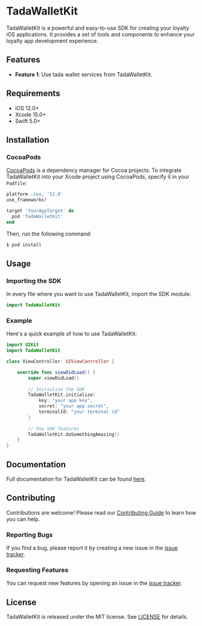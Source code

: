 # TadaWalletKit

TadaWalletKit is a powerful and easy-to-use SDK for creating your loyalty iOS applications. It provides a set of tools and components to enhance your loyalty app development experience.

## Features

- **Feature 1**: Use tada wallet services from TadaWalletKit.

## Requirements

- iOS 12.0+
- Xcode 15.0+
- Swift 5.0+

## Installation

### CocoaPods

[CocoaPods](https://cocoapods.org) is a dependency manager for Cocoa projects. To integrate TadaWalletKit into your Xcode project using CocoaPods, specify it in your `Podfile`:

```ruby
platform :ios, '12.0'
use_frameworks!

target 'YourAppTarget' do
  pod 'TadaWalletKit'
end
```

Then, run the following command:

```bash
$ pod install
```

## Usage

### Importing the SDK

In every file where you want to use TadaWalletKit, import the SDK module:

```swift
import TadaWalletKit
```

### Example

Here's a quick example of how to use TadaWalletKit:

```swift
import UIKit
import TadaWalletKit

class ViewController: UIViewController {

    override func viewDidLoad() {
        super.viewDidLoad()
        
        // Initialize the SDK
        TadaWalletKit.initialize(
            key: "your app key",
            secret: "your app secret",
            terminalId: "your terminal id"
        )
        
        // Use SDK features
        TadaWalletKit.doSomethingAmazing()
    }
}
```

## Documentation

Full documentation for TadaWalletKit can be found [here](https://example.com/docs).

## Contributing

Contributions are welcome! Please read our [Contributing Guide](CONTRIBUTING.md) to learn how you can help.

### Reporting Bugs

If you find a bug, please report it by creating a new issue in the [issue tracker](https://github.com/yourusername/TadaWalletKit/issues).

### Requesting Features

You can request new features by opening an issue in the [issue tracker](https://github.com/yourusername/TadaWalletKit/issues).

## License

TadaWalletKit is released under the MIT license. See [LICENSE](LICENSE) for details.
